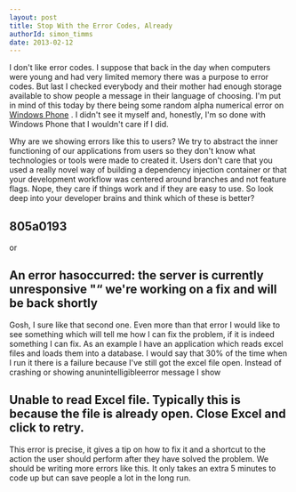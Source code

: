 ```yaml
---
layout: post
title: Stop With the Error Codes, Already
authorId: simon_timms
date: 2013-02-12
---
```


I don't like error codes. I suppose that back in the day when computers were young and had very limited memory there was a purpose to error codes. But last I checked everybody and their mother had enough storage available to show people a message in their language of choosing. I'm put in mind of this today by there being some random alpha numerical error on [Windows Phone](http://www.engadget.com/2013/02/09/windows-phone-users-unable-to-download-apps-receiving-error-cod/) [](http://www.engadget.com/2013/02/09/windows-phone-users-unable-to-download-apps-receiving-error-cod/). I didn't see it myself and, honestly, I'm so done with Windows Phone that I wouldn't care if I did.

Why are we showing errors like this to users? We try to abstract the inner functioning of our applications from users so they don't know what technologies or tools were made to created it. Users don't care that you used a really novel way of building a dependency injection container or that your development workflow was centered around branches and not feature flags. Nope, they care if things work and if they are easy to use. So look deep into your developer brains and think which of these is better?


## 805a0193

or


## An error hasoccurred: the server is currently unresponsive "“ we're working on a fix and will be back shortly

Gosh, I sure like that second one. Even more than that error I would like to see something which will tell me how I can fix the problem, if it is indeed something I can fix. As an example I have an application which reads excel files and loads them into a database. I would say that 30% of the time when I run it there is a failure because I've still got the excel file open. Instead of crashing or showing anunintelligibleerror message I show


## Unable to read Excel file. Typically this is because the file is already open. Close Excel and click to retry.

This error is precise, it gives a tip on how to fix it and a shortcut to the action the user should perform after they have solved the problem. We should be writing more errors like this. It only takes an extra 5 minutes to code up but can save people a lot in the long run.



